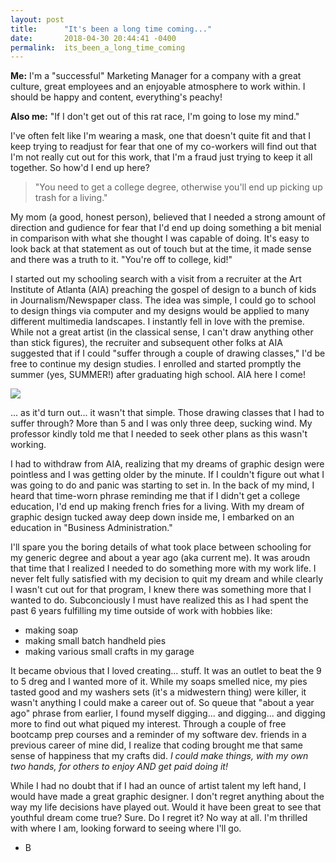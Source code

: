 ```yaml
---
layout: post
title:      "It's been a long time coming..."
date:       2018-04-30 20:44:41 -0400
permalink:  its_been_a_long_time_coming
---
```



**Me:** I'm a "successful" Marketing Manager for a company with a great culture, great employees and an enjoyable atmosphere to work within.  I should be happy and content, everything's peachy!

**Also me:** "If I don't get out of this rat race, I'm going to lose my mind."  

I've often felt like I'm wearing a mask, one that doesn't quite fit and that I keep trying to readjust for fear that one of my co-workers will find out that I'm not really cut out for this work, that I'm a fraud just trying to keep it all together.  So how'd I end up here?  

> "You need to get a college degree, otherwise you'll end up picking up trash for a living."

My mom (a good, honest person), believed that I needed a strong amount of direction and gudience for fear that I'd end up doing something a bit menial in comparison with what she thought I was capable of doing.  It's easy to look back at that statement as out of touch but at the time, it made sense and there was a truth to it.  "You're off to college, kid!"

I started out my schooling search with a visit from a recruiter at the Art Institute of Atlanta (AIA) preaching the gospel of design to a bunch of kids in Journalism/Newspaper class.  The idea was simple, I could go to school to design things via computer and my designs would be applied to many different multimedia landscapes.  I instantly fell in love with the premise.  While not a great artist (in the classical sense, I can't draw anything other than stick figures), the recruiter and subsequent other folks at AIA suggested that if I could "suffer through a couple of drawing classes," I'd be free to continue my design studies.  I enrolled and started promptly the summer (yes, SUMMER!) after graduating high school.  AIA here I come!

![](https://imgur.com/a/uhMiTA8)

... as it'd turn out... it wasn't that simple.  Those drawing classes that I had to suffer through?  More than 5 and I was only three deep, sucking wind.   My professor kindly told me that I needed to seek other plans as this wasn't working.

I had to withdraw from AIA, realizing that my dreams of graphic design were pointless and I was getting older by the minute.  If I couldn't figure out what I was going to do and panic was starting to set in.  In the back of my mind, I heard that time-worn phrase reminding me that if I didn't get a college education, I'd end up making french fries for a living.  With my dream of graphic design tucked away deep down inside me, I embarked on an education in "Business Administration."  

I'll spare you the boring details of what took place between schooling for my generic degree and about a year ago (aka current me).  It was aroudn that time that I realized I needed to do something more with my work life.  I never felt fully satisfied with my decision to quit my dream and while clearly I wasn't cut out for that program, I knew there was something more that I wanted to do.  Subconciously I must have realized this as I had spent the past 6 years fulfilling my time outside of work with hobbies like:
* making soap
* making small batch handheld pies
* making various small crafts in my garage

It became obvious that I loved creating... stuff.  It was an outlet to beat the 9 to 5 dreg and I wanted more of it.  While my soaps smelled nice, my pies tasted good and my washers sets (it's a midwestern thing) were killer, it wasn't anything I could make a career out of.  So queue that "about a year ago" phrase from earlier, I found myself digging... and digging... and digging more to find out what piqued my interest.  Through a couple of free bootcamp prep courses and a reminder of my software dev. friends in a previous career of mine did, I realize that coding brought me that same sense of happiness that my crafts did. *I could make things, with my own two hands, for others to enjoy AND get paid doing it!*  

While I had no doubt that if I had an ounce of artist talent my left hand, I would have made a great graphic designer.  I don't regret anything about the way my life decisions have played out.  Would it have been great to see that youthful dream come true?  Sure.  Do I regret it?  No way at all.  I'm thrilled with where I am, looking forward to seeing where I'll go.

- B



